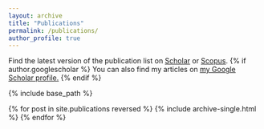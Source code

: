 ```yaml
---
layout: archive
title: "Publications"
permalink: /publications/
author_profile: true
---
```


Find the latest version of the publication list on [Scholar](https://scholar.google.com/citations?user=fQnrh7oAAAAJ&hl) or [Scopus](https://www.scopus.com/authid/detail.uri?authorId=57192257192).
<meta http-equiv='Content-Type' content='text/html; charset=utf-8' /> 
{% if author.googlescholar %}
  You can also find my articles on <u><a href="{{author.googlescholar}}">my Google Scholar profile</a>.</u>
{% endif %}

{% include base_path %}

{% for post in site.publications reversed %}
  {% include archive-single.html %}
{% endfor %}
